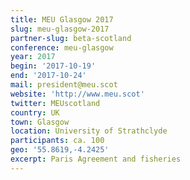 ```yaml
---
title: MEU Glasgow 2017
slug: meu-glasgow-2017
partner-slug: beta-scotland
conference: meu-glasgow
year: 2017
begin: '2017-10-19'
end: '2017-10-24'
mail: president@meu.scot
website: 'http://www.meu.scot'
twitter: MEUscotland
country: UK
town: Glasgow
location: University of Strathclyde
participants: ca. 100
geo: '55.8619,-4.2425'
excerpt: Paris Agreement and fisheries
---
```

